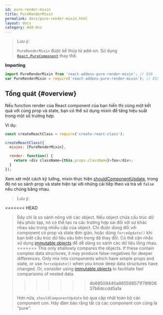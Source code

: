 ```yaml
---
id: pure-render-mixin
title: PureRenderMixin
permalink: docs/pure-render-mixin.html
layout: docs
category: Add-Ons
---
```


> Lưu ý:
>
> `PureRenderMixin` được kế thừa từ add-on. Sử dụng [`React.PureComponent`](/docs/react-api.html#reactpurecomponent) thay thế.

**Importing**

```javascript
import PureRenderMixin from 'react-addons-pure-render-mixin'; // ES6
var PureRenderMixin = require('react-addons-pure-render-mixin'); // ES5 với npm
```

## Tổng quát {#overview}

Nếu function render của React component của bạn hiển thị cùng một kết quả với cùng prop và state, bạn có thể sử dụng mixin để tăng hiệu suất trong một số trường hợp.

Ví dụ:

```js
const createReactClass = require('create-react-class');

createReactClass({
  mixins: [PureRenderMixin],

  render: function() {
    return <div className={this.props.className}>foo</div>;
  }
});
```

Xem xét một cách kỹ lưỡng, mixin thực hiện [shouldComponentUpdate](/docs/component-specs.html#updating-shouldcomponentupdate), trong đó nó so sánh prop và state hiện tại với những cái tiếp theo và trả về `false` nếu chúng bằng nhau.

> Lưu ý:
>
<<<<<<< HEAD
> Đây chỉ là so sánh nông với các object. Nếu object chứa cấu trúc dữ liệu phức tạp, nó có thể tạo ra các trường hợp sai đối với sự khác nhau sâu trong nhiều cấp của object. Chỉ được dùng đối với component có prop và state đơn giản, hoặc dùng `forceUpdate()` khi bạn biết cấu trúc dữ liệu sâu bên trong đã thay đổi. Có thể cân nhắc sử dụng [immutable objects](https://facebook.github.io/immutable-js/) để dễ dàng so sánh các dữ liệu lồng nhau.
=======
> This only shallowly compares the objects. If these contain complex data structures, it may produce false-negatives for deeper differences. Only mix into components which have simple props and state, or use `forceUpdate()` when you know deep data structures have changed. Or, consider using [immutable objects](https://immutable-js.com/) to facilitate fast comparisons of nested data.
>>>>>>> 4b68508440a985598571f78f60637b6dccdd5a1a
>
> Hơn nữa, `shouldComponentUpdate` bỏ qua cập nhật toàn bộ các component con. Hãy đảm bảo rằng tất cả các component con cũng là "pure".
